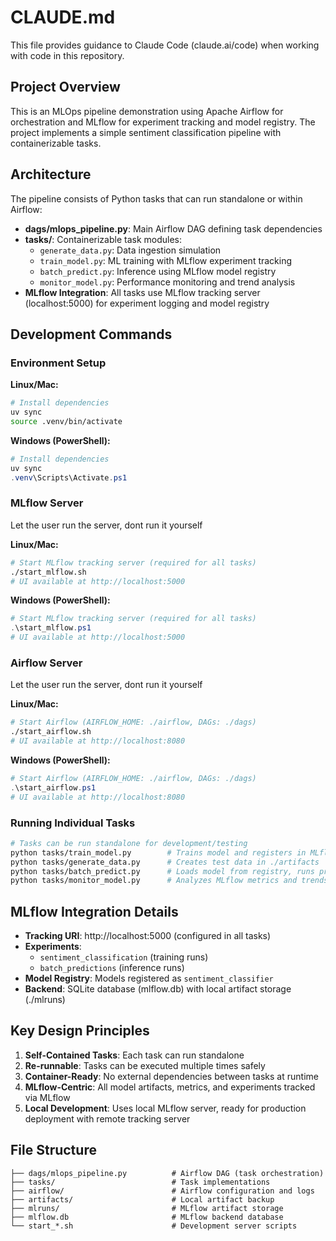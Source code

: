 # CLAUDE.md

This file provides guidance to Claude Code (claude.ai/code) when working with code in this repository.

## Project Overview

This is an MLOps pipeline demonstration using Apache Airflow for orchestration and MLflow for experiment tracking and model registry. The project implements a simple sentiment classification pipeline with containerizable tasks.

## Architecture

The pipeline consists of Python tasks that can run standalone or within Airflow:

- **dags/mlops_pipeline.py**: Main Airflow DAG defining task dependencies
- **tasks/**: Containerizable task modules:
  - `generate_data.py`: Data ingestion simulation
  - `train_model.py`: ML training with MLflow experiment tracking
  - `batch_predict.py`: Inference using MLflow model registry
  - `monitor_model.py`: Performance monitoring and trend analysis
- **MLflow Integration**: All tasks use MLflow tracking server (localhost:5000) for experiment logging and model registry

## Development Commands

### Environment Setup

**Linux/Mac:**
```bash
# Install dependencies
uv sync
source .venv/bin/activate
```

**Windows (PowerShell):**
```powershell
# Install dependencies
uv sync
.venv\Scripts\Activate.ps1
```

### MLflow Server

Let the user run the server, dont run it yourself

**Linux/Mac:**
```bash
# Start MLflow tracking server (required for all tasks)
./start_mlflow.sh
# UI available at http://localhost:5000
```

**Windows (PowerShell):**
```powershell
# Start MLflow tracking server (required for all tasks)
.\start_mlflow.ps1
# UI available at http://localhost:5000
```

### Airflow Server

Let the user run the server, dont run it yourself

**Linux/Mac:**
```bash
# Start Airflow (AIRFLOW_HOME: ./airflow, DAGs: ./dags)
./start_airflow.sh
# UI available at http://localhost:8080
```

**Windows (PowerShell):**
```powershell
# Start Airflow (AIRFLOW_HOME: ./airflow, DAGs: ./dags)
.\start_airflow.ps1
# UI available at http://localhost:8080
```

### Running Individual Tasks
```bash
# Tasks can be run standalone for development/testing
python tasks/train_model.py        # Trains model and registers in MLflow
python tasks/generate_data.py      # Creates test data in ./artifacts
python tasks/batch_predict.py      # Loads model from registry, runs predictions
python tasks/monitor_model.py      # Analyzes MLflow metrics and trends
```

## MLflow Integration Details

- **Tracking URI**: http://localhost:5000 (configured in all tasks)
- **Experiments**:
  - `sentiment_classification` (training runs)
  - `batch_predictions` (inference runs)
- **Model Registry**: Models registered as `sentiment_classifier`
- **Backend**: SQLite database (mlflow.db) with local artifact storage (./mlruns)

## Key Design Principles

1. **Self-Contained Tasks**: Each task can run standalone
2. **Re-runnable**: Tasks can be executed multiple times safely
3. **Container-Ready**: No external dependencies between tasks at runtime
4. **MLflow-Centric**: All model artifacts, metrics, and experiments tracked via MLflow
5. **Local Development**: Uses local MLflow server, ready for production deployment with remote tracking server

## File Structure
```
├── dags/mlops_pipeline.py          # Airflow DAG (task orchestration)
├── tasks/                          # Task implementations
├── airflow/                        # Airflow configuration and logs
├── artifacts/                      # Local artifact backup
├── mlruns/                         # MLflow artifact storage
├── mlflow.db                       # MLflow backend database
└── start_*.sh                      # Development server scripts
```